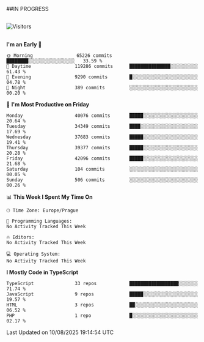 ##IN PROGRESS
##
![Visitors](https://komarev.com/ghpvc/?username=petrbui&style=for-the-badge&label=Visitors+👀)



##
<!--
[![My GitHub stats](https://github-readme-stats.vercel.app/api?username=petrbui&theme=github_dark)](https://github.com/anuraghazra/github-readme-stats)

[![My wakatime stats](https://github-readme-stats.vercel.app/api/wakatime?username=petrbui&theme=github_dark)](https://github.com/anuraghazra/github-readme-stats)
-->
<!--START_SECTION:waka-->
**I'm an Early 🐤** 

```text
🌞 Morning                65226 commits       ████████░░░░░░░░░░░░░░░░░   33.59 % 
🌆 Daytime                119286 commits      ███████████████░░░░░░░░░░   61.43 % 
🌃 Evening                9290 commits        █░░░░░░░░░░░░░░░░░░░░░░░░   04.78 % 
🌙 Night                  389 commits         ░░░░░░░░░░░░░░░░░░░░░░░░░   00.20 % 
```
📅 **I'm Most Productive on Friday** 

```text
Monday                   40076 commits       █████░░░░░░░░░░░░░░░░░░░░   20.64 % 
Tuesday                  34349 commits       ████░░░░░░░░░░░░░░░░░░░░░   17.69 % 
Wednesday                37683 commits       █████░░░░░░░░░░░░░░░░░░░░   19.41 % 
Thursday                 39377 commits       █████░░░░░░░░░░░░░░░░░░░░   20.28 % 
Friday                   42096 commits       █████░░░░░░░░░░░░░░░░░░░░   21.68 % 
Saturday                 104 commits         ░░░░░░░░░░░░░░░░░░░░░░░░░   00.05 % 
Sunday                   506 commits         ░░░░░░░░░░░░░░░░░░░░░░░░░   00.26 % 
```


📊 **This Week I Spent My Time On** 

```text
🕑︎ Time Zone: Europe/Prague

💬 Programming Languages: 
No Activity Tracked This Week

🔥 Editors: 
No Activity Tracked This Week

💻 Operating System: 
No Activity Tracked This Week
```

**I Mostly Code in TypeScript** 

```text
TypeScript               33 repos            ██████████████████░░░░░░░   71.74 % 
JavaScript               9 repos             █████░░░░░░░░░░░░░░░░░░░░   19.57 % 
HTML                     3 repos             ██░░░░░░░░░░░░░░░░░░░░░░░   06.52 % 
PHP                      1 repo              █░░░░░░░░░░░░░░░░░░░░░░░░   02.17 % 
```




 Last Updated on 10/08/2025 19:14:54 UTC
<!--END_SECTION:waka-->
